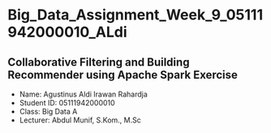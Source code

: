 # Big_Data_Assignment_Week_9_05111942000010_ALdi

## Collaborative Filtering and Building Recommender using Apache Spark Exercise

* Name: Agustinus Aldi Irawan Rahardja
* Student ID: 05111942000010
* Class: Big Data A
* Lecturer: Abdul Munif, S.Kom., M.Sc
